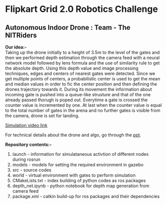# Flipkart Grid 2.0 Robotics Challenge
## Autonomous Indoor Drone : Team - **The NITRiders**

**Our idea:-** \
    Taking up the drone initially to a height of 3.5m to the level of the gates and then we performed depth estimation through the camera feed with a neural network model followed by lens formula and the use of similarity rule to get the absolute depth. Using this depth value and image processing techniques, edges and centers of nearest gates were detected. Since we get multiple points of centers, a probabilistic center is used to get the mean and median values in order to fic the center position and then defining the drones trajectory towards it. During its movement the information about incoming gate is pushed into a queue-like strusture and that of the one already passed thorugh is poped out. Everytime a gate is crossed the counter value is incremented by one. At last when the counter value is equal to the total number of gates in the arena and no further gates is visible from the camera, drone is set for landing.

[Simulation video link](https://drive.google.com/file/d/1_5pFgy062_ziBSoxh3qL18n-d43Pne-J/view?usp=sharing)

For technical details about the drone and algo, go through the [ppt](https://docs.google.com/presentation/d/1HJ_9uEvnynEv9PBw9aLZy6A6BK5sTCB6qvG3i1VdksU/edit?usp=sharing).

**Repository contents:-**  
1. launch           - information for simulataneous activtion of different nodes during rosrun  
2. models           - models for setting the required environment in gazebo  
3. src              - source codes  
4. world            - virtual environment with gates to perform simulation
4. CMakeLists.txt   - index building of python codes as ros packages  
5. depth_net.ipynb  - python notebook for depth map generation from camera feed  
6. package.xml      - catkin build-up for ros packages and their dependencies
